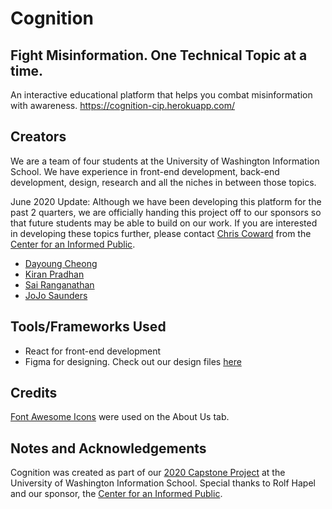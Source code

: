 # Cognition
## Fight Misinformation. One Technical Topic at a time.
An interactive educational platform that helps you combat misinformation with awareness.
https://cognition-cip.herokuapp.com/

## Creators
We are a team of four students at the University of Washington Information School. We have experience in front-end development, back-end development, design, research and all the  niches in between those topics.

June 2020 Update: Although we have been developing this platform for the past 2 quarters, we are officially handing this project off to our sponsors so that future students may be able to build on our work. If you are interested in  developing these topics further, please contact [Chris Coward](mailto:ccoward@uw.edu) from the [Center for an Informed Public](https://www.cip.uw.edu/).

- [Dayoung Cheong](mailto:cheongdayoung@gmail.com)
- [Kiran Pradhan](mailto:pradhan.kiran786@gmail.com)
- [Sai Ranganathan](mailto:sr52@uw.edu)
- [JoJo Saunders](mailto:jojosaunders99@gmail.com)

## Tools/Frameworks Used
- React for front-end development
- Figma for designing. Check out our design files [here](https://www.figma.com/file/oSFcV884FaCDZni7nYTsGT/Cognition-Screens?node-id=0%3A1)

## Credits
[Font Awesome Icons](https://fontawesome.com/license) were used on the About Us tab.

## Notes and Acknowledgements
Cognition was created as part of our [2020 Capstone Project](https://ischool.uw.edu/capstone) at the University of Washington Information School. Special thanks to Rolf Hapel and our sponsor, the [Center for an Informed Public](https://www.cip.uw.edu/).
